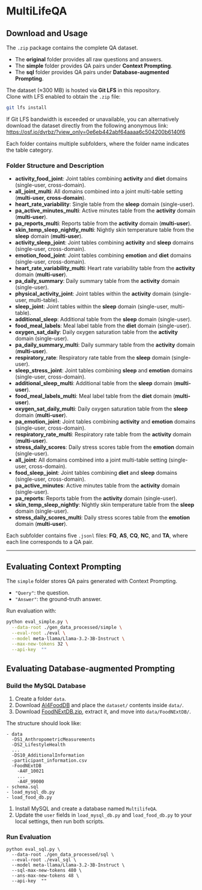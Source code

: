 # MultiLifeQA

## Download and Usage  

The `.zip` package contains the complete QA dataset.  
- The **original** folder provides all raw questions and answers.  
- The **simple** folder provides QA pairs under **Context Prompting**.  
- The **sql** folder provides QA pairs under **Database-augmented Prompting**.  

The dataset (≈300 MB) is hosted via **Git LFS** in this repository.  
Clone with LFS enabled to obtain the `.zip` file:

```bash
git lfs install
```

If Git LFS bandwidth is exceeded or unavailable, you can alternatively download the dataset directly from the following anonymous link: https://osf.io/dvrbz/?view_only=0e6eb442abf64aaaa6c504200b6140f6

Each folder contains multiple subfolders, where the folder name indicates the table category.  

### Folder Structure and Description  

- **activity_food_joint**: Joint tables combining **activity** and **diet** domains (single-user, cross-domain).  
- **all_joint_multi**: All domains combined into a joint multi-table setting (**multi-user, cross-domain**).  
- **heart_rate_variability**: Single table from the **sleep** domain (single-user).  
- **pa_active_minutes_multi**: Active minutes table from the **activity** domain (**multi-user**).  
- **pa_reports_multi**: Reports table from the **activity** domain (**multi-user**).  
- **skin_temp_sleep_nightly_multi**: Nightly skin temperature table from the **sleep** domain (**multi-user**).  
- **activity_sleep_joint**: Joint tables combining **activity** and **sleep** domains (single-user, cross-domain).  
- **emotion_food_joint**: Joint tables combining **emotion** and **diet** domains (single-user, cross-domain).  
- **heart_rate_variability_multi**: Heart rate variability table from the **activity** domain (**multi-user**).  
- **pa_daily_summary**: Daily summary table from the **activity** domain (single-user).  
- **physical_activity_joint**: Joint tables within the **activity** domain (single-user, multi-table).  
- **sleep_joint**: Joint tables within the **sleep** domain (single-user, multi-table).  
- **additional_sleep**: Additional table from the **sleep** domain (single-user).  
- **food_meal_labels**: Meal label table from the **diet** domain (single-user).  
- **oxygen_sat_daily**: Daily oxygen saturation table from the **activity** domain (single-user).  
- **pa_daily_summary_multi**: Daily summary table from the **activity** domain (**multi-user**).  
- **respiratory_rate**: Respiratory rate table from the **sleep** domain (single-user).  
- **sleep_stress_joint**: Joint tables combining **sleep** and **emotion** domains (single-user, cross-domain).  
- **additional_sleep_multi**: Additional table from the **sleep** domain (**multi-user**).  
- **food_meal_labels_multi**: Meal label table from the **diet** domain (**multi-user**).  
- **oxygen_sat_daily_multi**: Daily oxygen saturation table from the **sleep** domain (**multi-user**).  
- **pa_emotion_joint**: Joint tables combining **activity** and **emotion** domains (single-user, cross-domain).  
- **respiratory_rate_multi**: Respiratory rate table from the **activity** domain (**multi-user**).  
- **stress_daily_scores**: Daily stress scores table from the **emotion** domain (single-user).  
- **all_joint**: All domains combined into a joint multi-table setting (single-user, cross-domain).  
- **food_sleep_joint**: Joint tables combining **diet** and **sleep** domains (single-user, cross-domain).  
- **pa_active_minutes**: Active minutes table from the **activity** domain (single-user).  
- **pa_reports**: Reports table from the **activity** domain (single-user).  
- **skin_temp_sleep_nightly**: Nightly skin temperature table from the **sleep** domain (single-user).  
- **stress_daily_scores_multi**: Daily stress scores table from the **emotion** domain (**multi-user**).  

Each subfolder contains five `.jsonl` files: **FQ**, **AS**, **CQ**, **NC**, and **TA**, where each line corresponds to a QA pair.  

---

## Evaluating Context Prompting  

The `simple` folder stores QA pairs generated with Context Prompting.  
- `"Query"`: the question.  
- `"Answer"`: the ground-truth answer.  

Run evaluation with:  

```bash
python eval_simple.py \
  --data-root ./gen_data_processed/simple \
  --eval-root ./eval \
  --model meta-llama/Llama-3.2-3B-Instruct \
  --max-new-tokens 32 \
  --api-key  "" 
```

## Evaluating Database-augmented Prompting

### Build the MySQL Database

1. Create a folder `data`.
2. Download [AI4FoodDB](https://github.com/AI4Food/AI4FoodDB) and place the `dataset/` contents inside `data/`.
3. Download [FoodNExtDB.zip](https://bidalab.eps.uam.es/static/AI4FoodDB/FoodNExtDB.zip), extract it, and move into `data/FoodNExtDB/`.

The structure should look like:

```
- data
  -DS1_AnthropometricMeasurements
  -DS2_LifestyleHealth
  ...
  -DS10_AdditionalInformation
  -participant_information.csv
  -FoodNExtDB
    -A4F_10021
    ...
    -A4F_99000
- schema.sql
- load_mysql_db.py
- load_food_db.py
```

1. Install MySQL and create a database named `MultilifeQA`.
2. Update the `user` fields in `load_mysql_db.py` and `load_food_db.py` to your local settings, then run both scripts.

### Run Evaluation

```
python eval_sql.py \
  --data-root ./gen_data_processed/sql \
  --eval-root ./eval_sql \
  --model meta-llama/Llama-3.2-3B-Instruct \
  --sql-max-new-tokens 480 \
  --ans-max-new-tokens 48 \
  --api-key  ""
```
